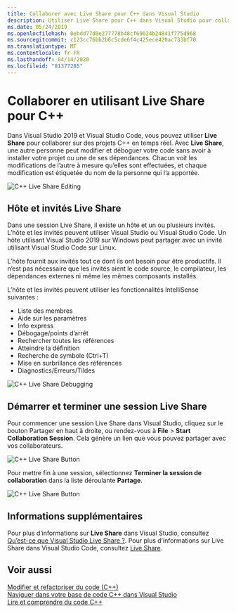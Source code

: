```yaml
---
title: Collaborer avec Live Share pour C++ dans Visual Studio
description: Utiliser Live Share pour C++ dans Visual Studio pour collaborer et partager du code en temps réel.
ms.date: 05/24/2019
ms.openlocfilehash: 0ebdd77d0e277778b48cf69024b24841f775d968
ms.sourcegitcommit: c123cc76bb2b6c5cde6f4c425ece420ac733bf70
ms.translationtype: MT
ms.contentlocale: fr-FR
ms.lasthandoff: 04/14/2020
ms.locfileid: "81377285"
---
```

# <a name="collaborate-using-live-share-for-c"></a>Collaborer en utilisant Live Share pour C++

Dans Visual Studio 2019 et Visual Studio Code, vous pouvez utiliser **Live Share** pour collaborer sur des projets C++ en temps réel. Avec **Live Share**, une autre personne peut modifier et déboguer votre code sans avoir à installer votre projet ou une de ses dépendances. Chacun voit les modifications de l’autre à mesure qu’elles sont effectuées, et chaque modification est étiquetée du nom de la personne qui l’a apportée.

![C&#43;&#43; Live Share Editing](../ide/media/live-share-edit-cpp.png "Édition d’actions en direct dans le C")

## <a name="live-share-host-and-guests"></a>Hôte et invités Live Share

Dans une session Live Share, il existe un hôte et un ou plusieurs invités. L’hôte et les invités peuvent utiliser Visual Studio ou Visual Studio Code. Un hôte utilisant Visual Studio 2019 sur Windows peut partager avec un invité utilisant Visual Studio Code sur Linux.

L’hôte fournit aux invités tout ce dont ils ont besoin pour être productifs. Il n’est pas nécessaire que les invités aient le code source, le compilateur, les dépendances externes ni même les mêmes composants installés.

L’hôte et les invités peuvent utiliser les fonctionnalités IntelliSense suivantes :

- Liste des membres
- Aide sur les paramètres
- Info express
- Débogage/points d’arrêt
- Rechercher toutes les références
- Atteindre la définition
- Recherche de symbole (Ctrl+T)
- Mise en surbrillance des références
- Diagnostics/Erreurs/Tildes

![C&#43;&#43; Live Share Debugging](../ide/media/live-share-debug-cpp.png "Debugging actions en direct dans le C")

## <a name="start-and-end-a-live-share-session"></a>Démarrer et terminer une session Live Share

Pour commencer une session Live Share dans Visual Studio, cliquez sur le bouton Partager en haut à droite, ou rendez-vous à **File** > **Start Collaboration Session**. Cela génère un lien que vous pouvez partager avec vos collaborateurs.

![C&#43;&#43; Live Share Button](../ide/media/live-share-button-cpp.png "Bouton de partage en direct")

Pour mettre fin à une session, sélectionnez **Terminer la session de collaboration** dans la liste déroulante **Partage**.

![C&#43;&#43; Live Share Button](../ide/media/live-share-end-session-cpp.png "Bouton de partage en direct")

## <a name="for-more-information"></a>Informations supplémentaires

Pour plus d’informations sur **Live Share** dans Visual Studio, consultez [Qu’est-ce que Visual Studio Live Share ?](/visualstudio/liveshare/). Pour plus d’informations sur Live Share dans Visual Studio Code, consultez [Live Share](https://marketplace.visualstudio.com/items?itemName=ms-vsliveshare.vsliveshare).

## <a name="see-also"></a>Voir aussi

[Modifier et refactoriser du code (C++)](writing-and-refactoring-code-cpp.md)</br>
[Naviguer dans votre base de code C++ dans Visual Studio](navigate-code-cpp.md)</br>
[Lire et comprendre du code C++](read-and-understand-code-cpp.md)</br>

